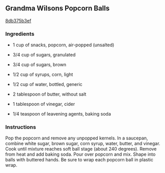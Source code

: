 ## Grandma Wilsons Popcorn Balls

[8db375b3ef](http://tastykitchen.com/recipes/desserts/grandma-wilsone28099s-popcorn-balls/)

### Ingredients

 - 1 cup of snacks, popcorn, air-popped (unsalted)

 - 3/4 cup of sugars, granulated

 - 3/4 cup of sugars, brown

 - 1/2 cup of syrups, corn, light

 - 1/2 cup of water, bottled, generic

 - 2 tablespoon of butter, without salt

 - 1 tablespoon of vinegar, cider

 - 1/4 teaspoon of leavening agents, baking soda

### Instructions

Pop the popcorn and remove any unpopped kernels. In a saucepan, combine white sugar, brown sugar, corn syrup, water, butter, and vinegar. Cook until mixture reaches soft ball stage (about 240 degrees). Remove from heat and add baking soda. Pour over popcorn and mix. Shape into balls with buttered hands. Be sure to wrap each popcorn ball in plastic wrap.